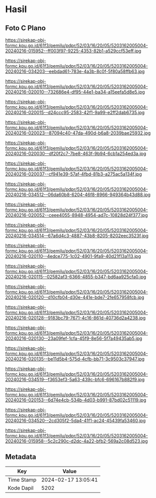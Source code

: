 # Hasil

## Foto C Plano

https://sirekap-obj-formc.kpu.go.id/61f3/pemilu/pdpr/52/03/16/20/05/5203162005004-20240216-015952--ff003f97-9225-4353-82b1-a529ccf53eff.jpg

https://sirekap-obj-formc.kpu.go.id/61f3/pemilu/pdpr/52/03/16/20/05/5203162005004-20240216-034203--eebdad61-783e-4a3b-8c0f-5f80a58ffb63.jpg

https://sirekap-obj-formc.kpu.go.id/61f3/pemilu/pdpr/52/03/16/20/05/5203162005004-20240216-020010--732686e4-df95-44e1-ba34-a15eefa5d8e5.jpg

https://sirekap-obj-formc.kpu.go.id/61f3/pemilu/pdpr/52/03/16/20/05/5203162005004-20240216-020015--d24ccc95-2583-42f1-9a99-e2ff2dab6735.jpg

https://sirekap-obj-formc.kpu.go.id/61f3/pemilu/pdpr/52/03/16/20/05/5203162005004-20240216-020023--87094c40-47da-490d-b6a8-2039bae25932.jpg

https://sirekap-obj-formc.kpu.go.id/61f3/pemilu/pdpr/52/03/16/20/05/5203162005004-20240216-020030--df20f2c7-7be8-463f-9b94-6cb1a254ed3a.jpg

https://sirekap-obj-formc.kpu.go.id/61f3/pemilu/pdpr/52/03/16/20/05/5203162005004-20240216-020037--cf941e39-57af-4fbd-81b3-a275ac5a134f.jpg

https://sirekap-obj-formc.kpu.go.id/61f3/pemilu/pdpr/52/03/16/20/05/5203162005004-20240216-034512--06da60b8-6204-46f8-8966-949364b43d88.jpg

https://sirekap-obj-formc.kpu.go.id/61f3/pemilu/pdpr/52/03/16/20/05/5203162005004-20240216-020052--ceee4055-8948-4954-ad7c-10828d24f377.jpg

https://sirekap-obj-formc.kpu.go.id/61f3/pemilu/pdpr/52/03/16/20/05/5203162005004-20240216-034514--67a6d4c3-4887-43b8-8205-8202eec3523f.jpg

https://sirekap-obj-formc.kpu.go.id/61f3/pemilu/pdpr/52/03/16/20/05/5203162005004-20240216-020110--4edce775-1c02-4901-9fa9-40d21f13a113.jpg

https://sirekap-obj-formc.kpu.go.id/61f3/pemilu/pdpr/52/03/16/20/05/5203162005004-20240216-020115--02582af3-6366-4855-b347-bd6aa925cfa0.jpg

https://sirekap-obj-formc.kpu.go.id/61f3/pemilu/pdpr/52/03/16/20/05/5203162005004-20240216-020120--d10cfb04-d30e-441e-bde7-2fe657958fcb.jpg

https://sirekap-obj-formc.kpu.go.id/61f3/pemilu/pdpr/52/03/16/20/05/5203162005004-20240216-020128--9183bc79-7671-4c16-861d-40736d2a4238.jpg

https://sirekap-obj-formc.kpu.go.id/61f3/pemilu/pdpr/52/03/16/20/05/5203162005004-20240216-020130--23a09fef-1cfa-45f9-8e56-5f7a49435ab5.jpg

https://sirekap-obj-formc.kpu.go.id/61f3/pemilu/pdpr/52/03/16/20/05/5203162005004-20240216-020135--be11d5b4-575d-4cfb-bb71-3c9503c37947.jpg

https://sirekap-obj-formc.kpu.go.id/61f3/pemilu/pdpr/52/03/16/20/05/5203162005004-20240216-034519--f3653ef3-5a63-439c-bfc6-696167b882f9.jpg

https://sirekap-obj-formc.kpu.go.id/61f3/pemilu/pdpr/52/03/16/20/05/5203162005004-20240216-020153--6d74e4cb-534b-4d03-b991-87bd02c51119.jpg

https://sirekap-obj-formc.kpu.go.id/61f3/pemilu/pdpr/52/03/16/20/05/5203162005004-20240216-034520--2cd305f2-5da4-41f1-ac24-45439fa53460.jpg

https://sirekap-obj-formc.kpu.go.id/61f3/pemilu/pdpr/52/03/16/20/05/5203162005004-20240216-015958--5c2c290c-d2dc-4a22-bfb2-569a2c08d523.jpg


## Metadata

| Key        | Value               |
| ---------- | ------------------- |
| Time Stamp | 2024-02-17 13:05:41 |
| Kode Dapil | 5202                |



